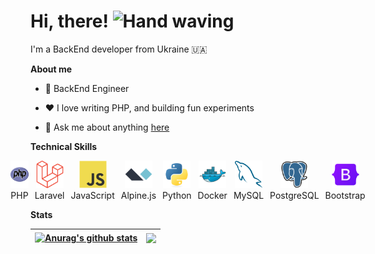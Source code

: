 <h1>
  Hi, there!
  <img src="https://media.giphy.com/media/hvRJCLFzcasrR4ia7z/giphy.gif" width="40" alt="Hand waving"/>
</h1>


I'm a BackEnd developer from Ukraine 🇺🇦

**About me**

- 💼 BackEnd Engineer

- ❤️ I love writing PHP, and building fun experiments

- 💬 Ask me about anything [here](https://github.com/ka4ivan/ka4ivan/issues)

**Technical Skills**

<div style="display: flex; gap: 10px; justify-content: center; align-items: center;">

  <div style="width: 89px; text-align: center;">
    <img height="44" alt="php" src="https://github.com/devicons/devicon/blob/master/icons/php/php-original.svg">
    <br>PHP
  </div>

  <div style="width: 89px; text-align: center;">
    <img height="44" alt="laravel" src="https://github.com/devicons/devicon/blob/master/icons/laravel/laravel-original.svg">
    <br>Laravel
  </div>

  <div style="width: 89px; text-align: center;">
    <img height="44" alt="javascript" src="https://github.com/devicons/devicon/blob/master/icons/javascript/javascript-original.svg">
    <br>JavaScript
  </div>

  <div style="width: 89px; text-align: center;">
    <img height="44" alt="alpinejs" src="https://github.com/devicons/devicon/blob/master/icons/alpinejs/alpinejs-original.svg">
    <br>Alpine.js
  </div>

  <div style="width: 89px; text-align: center;">
    <img height="44" alt="python" src="https://github.com/devicons/devicon/blob/master/icons/python/python-original.svg">
    <br>Python
  </div>

  <div style="width: 89px; text-align: center;">
    <img height="44" alt="docker" src="https://github.com/devicons/devicon/blob/master/icons/docker/docker-original.svg">
    <br>Docker
  </div>

  <div style="width: 89px; text-align: center;">
    <img height="44" alt="mysql" src="https://github.com/devicons/devicon/blob/master/icons/mysql/mysql-original.svg">
    <br>MySQL
  </div>

  <div style="width: 89px; text-align: center;">
    <img height="44" alt="postgresql" src="https://github.com/devicons/devicon/blob/master/icons/postgresql/postgresql-original.svg">
    <br>PostgreSQL
  </div>

  <div style="width: 89px; text-align: center;">
    <img height="44" alt="bootstrap" src="https://github.com/devicons/devicon/blob/master/icons/bootstrap/bootstrap-original.svg">
    <br>Bootstrap
  </div>

</div>


**Stats**

| <a href="https://github.com/ka4ivan/github-readme-stats"><img align="center" src="https://github-readme-stats.vercel.app/api?username=ka4ivan&show_icons=true&include_all_commits=true&theme=github_dark&hide_border=true" alt="Anurag's github stats" /></a> | <a href="https://github.com/anuraghazra/github-readme-stats"><img align="center" src="https://github-readme-stats.vercel.app/api/top-langs/?username=ka4ivan&layout=compact&theme=github_dark&hide_border=true&langs_count=10" /></a> |
| ------------- | ------------- |
